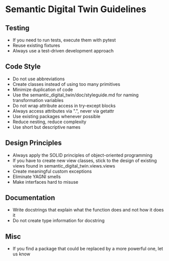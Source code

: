 # Semantic Digital Twin Guidelines

## Testing
- If you need to run tests, execute them with pytest
- Reuse existing fixtures
- Always use a test-driven development approach

## Code Style
- Do not use abbreviations
- Create classes instead of using too many primitives
- Minimize duplication of code
- Use the semantic_digital_twin/doc/styleguide.md for naming transformation variables
- Do not wrap attribute access in try-except blocks
- Always access attributes via ".", never via getattr
- Use existing packages whenever possible
- Reduce nesting, reduce complexity
- Use short but descriptive names

## Design Principles
- Always apply the SOLID principles of object-oriented programming 
- If you have to create new view classes, stick to the design of existing views found in semantic_digital_twin.views.views
- Create meaningful custom exceptions
- Eliminate YAGNI smells
- Make interfaces hard to misuse

## Documentation
- Write docstrings that explain what the function does and not how it does it
- Do not create type information for docstring

## Misc
- If you find a package that could be replaced by a more powerful one, let us know
